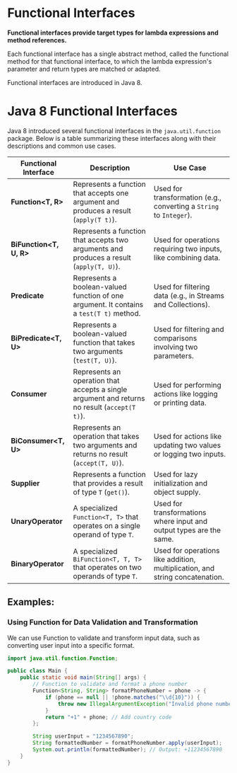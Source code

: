# Functional Interfaces

**Functional interfaces provide target types for lambda expressions and method references.** 

Each functional interface has a single abstract method, called the functional method for that functional interface, to which the lambda expression's parameter and return types are matched or adapted.

Functional interfaces are introduced in Java 8.

# Java 8 Functional Interfaces

Java 8 introduced several functional interfaces in the `java.util.function` package. Below is a table summarizing these interfaces along with their descriptions and common use cases.

| Functional Interface | Description | Use Case |
|---------------------|-------------|----------|
| **Function<T, R>** | Represents a function that accepts one argument and produces a result (`apply(T t)`). | Used for transformation (e.g., converting a `String` to `Integer`). |
| **BiFunction<T, U, R>** | Represents a function that accepts two arguments and produces a result (`apply(T, U)`). | Used for operations requiring two inputs, like combining data. |
| **Predicate<T>** | Represents a boolean-valued function of one argument. It contains a `test(T t)` method. | Used for filtering data (e.g., in Streams and Collections). |
| **BiPredicate<T, U>** | Represents a boolean-valued function that takes two arguments (`test(T, U)`). | Used for filtering and comparisons involving two parameters. |
| **Consumer<T>** | Represents an operation that accepts a single argument and returns no result (`accept(T t)`). | Used for performing actions like logging or printing data. |
| **BiConsumer<T, U>** | Represents an operation that takes two arguments and returns no result (`accept(T, U)`). | Used for actions like updating two values or logging two inputs. |
| **Supplier<T>** | Represents a function that provides a result of type `T` (`get()`). | Used for lazy initialization and object supply. |
| **UnaryOperator<T>** | A specialized `Function<T, T>` that operates on a single operand of type `T`. | Used for transformations where input and output types are the same. |
| **BinaryOperator<T>** | A specialized `BiFunction<T, T, T>` that operates on two operands of type `T`. | Used for operations like addition, multiplication, and string concatenation. |



## Examples:

### Using Function for Data Validation and Transformation

We can use Function to validate and transform input data, such as converting user input into a specific format.

```java
import java.util.function.Function;

public class Main {
    public static void main(String[] args) {
        // Function to validate and format a phone number
        Function<String, String> formatPhoneNumber = phone -> {
            if (phone == null || !phone.matches("\\d{10}")) {
                throw new IllegalArgumentException("Invalid phone number");
            }
            return "+1" + phone; // Add country code
        };

        String userInput = "1234567890";
        String formattedNumber = formatPhoneNumber.apply(userInput);
        System.out.println(formattedNumber); // Output: +11234567890
    }
}
```
